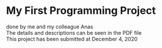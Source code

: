 # My First Programming Project
done by me and my colleague Anas  
The details and descriptions can be seen in the PDF file  
This project has been submitted at December 4, 2020
